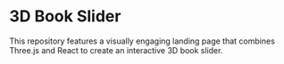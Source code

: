 # 3D Book Slider

This repository features a visually engaging landing page that combines Three.js and React to create an interactive 3D book slider.
